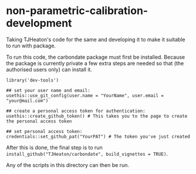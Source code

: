 # non-parametric-calibration-development
Taking TJHeaton's code for the same and developing it to make it suitable to run with package.

To run this code, the carbondate package must first be installed. Because the package is currently private a few extra steps are needed so that (the authorised users only) can install it.

```
library('dev-tools')

## set your user name and email:
usethis::use_git_config(user.name = "YourName", user.email = "your@mail.com")

## create a personal access token for authentication:
usethis::create_github_token() # This takes you to the page to create the personal access token

## set personal access token:
credentials::set_github_pat("YourPAT") # The token you've just created
```

After this is done, the final step is to run `install_github("TJHeaton/carbondate", build_vignettes = TRUE)`.

Any of the scripts in this directory can then be run.
